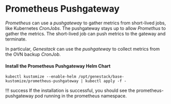 # Prometheus Pushgateway

_Prometheus_ can use a _pushgateway_ to gather metrics from short-lived jobs, like
Kubernetes _CronJobs_. The pushgateway stays up to allow _Promethus_ to gather
the metrics. The short-lived job can push metrics to the gateway and terminate.

In particular, _Genestack_ can use the _pushgateway_ to collect metrics from
the OVN backup _CronJob_.

#### Install the Prometheus Pushgateway Helm Chart


``` shell
kubectl kustomize --enable-helm /opt/genestack/base-kustomize/prometheus-pushgateway | kubectl apply -f -
```

!!! success
    If the installation is successful, you should see the prometheus-pushgateway pod running in the prometheus namespace.
